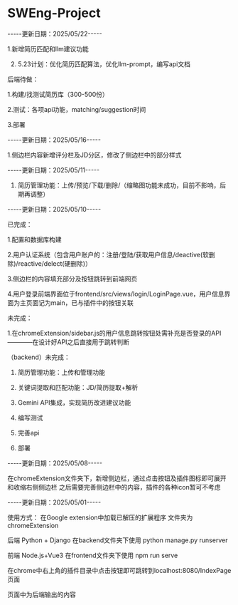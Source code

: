 # SWEng-Project
-----更新日期：2025/05/22-----


1.新增简历匹配和llm建议功能

2. 5.23计划：优化简历匹配算法，优化llm-prompt，编写api文档


后端待做：

1.构建/找测试简历库（300-500份）

2.测试：各项api功能，matching/suggestion时间

3.部署


-----更新日期：2025/05/16-----

1.侧边栏内容新增评分栏及JD分区，修改了侧边栏中的部分样式

-----更新日期：2025/05/11-----

1. 简历管理功能：上传/预览/下载/删除/（缩略图功能未成功，目前不影响，后期再调整）

-----更新日期：2025/05/10-----

已完成：

1.配置和数据库构建

2.用户认证系统（包含用户账户的：注册/登陆/获取用户信息/deactive(软删除)/reactive/delect(硬删除)）

3.侧边栏的内容填充部分及按钮跳转到前端网页

4.用户登录前端界面位于frontend/src/views/login/LoginPage.vue，用户信息界面为主页面记为main，已与插件中的按钮关联

未完成：

1.在chromeExtension/sidebar.js的用户信息跳转按钮处需补充是否登录的API————在设计好API之后直接用于跳转判断

（backend）未完成：

1. 简历管理功能：上传和管理功能

2. 关键词提取和匹配功能：JD/简历提取+解析

3. Gemini API集成，实现简历改进建议功能

4. 编写测试

5. 完善api

6. 部署

-----更新日期：2025/05/08-----

在chromeExtension文件夹下，新增侧边栏，通过点击按钮及插件图标即可展开和收缩右侧侧边栏
之后需要完善侧边栏中的内容，插件的各种icon暂可不考虑

-----更新日期：2025/05/01-----

使用方式：
在Google extension中加载已解压的扩展程序
文件夹为chromeExtension

后端 Python + Django
在backend文件夹下使用 python manage.py runserver

前端 Node.js+Vue3
在frontend文件夹下使用 npm run serve

在chrome中右上角的插件目录中点击按钮即可跳转到localhost:8080/IndexPage页面

页面中为后端输出的内容
